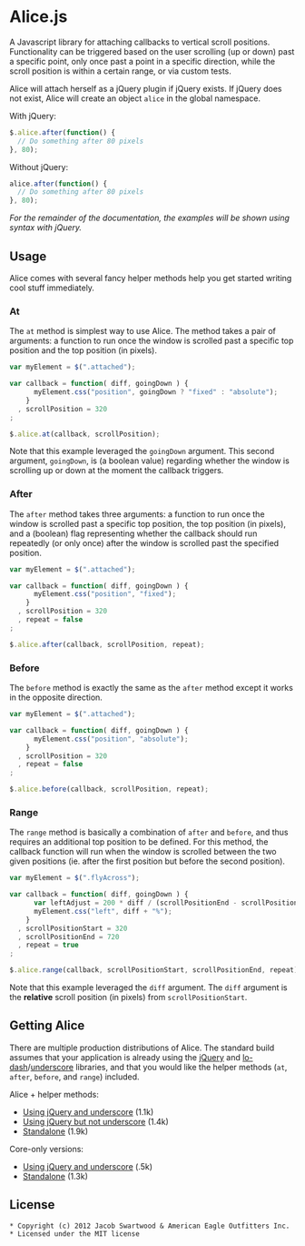 Alice.js
========

A Javascript library for attaching callbacks to vertical scroll positions.
Functionality can be triggered based on the user scrolling (up or down)
past a specific point, only once past a point in a specific direction,
while the scroll position is within a certain range, or via custom tests.

Alice will attach herself as a jQuery plugin if jQuery exists. If jQuery does
not exist, Alice will create an object `alice` in the global namespace.

With jQuery:

```javascript
$.alice.after(function() {
  // Do something after 80 pixels
}, 80);
```

Without jQuery:

```javascript
alice.after(function() {
  // Do something after 80 pixels
}, 80);
```

_For the remainder of the documentation, the examples will be shown using
syntax with jQuery._


Usage
-----

Alice comes with several fancy helper methods help you get started writing
cool stuff immediately.

### At

The `at` method is simplest way to use Alice. The method takes a pair of
arguments: a function to run once the window is scrolled past a specific top
position and the top position (in pixels).

```javascript
var myElement = $(".attached");

var callback = function( diff, goingDown ) {
      myElement.css("position", goingDown ? "fixed" : "absolute");
    }
  , scrollPosition = 320
;

$.alice.at(callback, scrollPosition);
```

Note that this example leveraged the `goingDown` argument. This second
argument, `goingDown`, is (a boolean value) regarding whether the
window is scrolling up or down at the moment the callback triggers.

### After

The `after` method takes three arguments: a function to run once the window
is scrolled past a specific top position, the top position (in pixels), and
a (boolean) flag representing whether the callback should run repeatedly
(or only once) after the window is scrolled past the specified position.

```javascript
var myElement = $(".attached");

var callback = function( diff, goingDown ) {
      myElement.css("position", "fixed");
    }
  , scrollPosition = 320
  , repeat = false
;

$.alice.after(callback, scrollPosition, repeat);
```

### Before

The `before` method is exactly the same as the `after` method except it works
in the opposite direction.

```javascript
var myElement = $(".attached");

var callback = function( diff, goingDown ) {
      myElement.css("position", "absolute");
    }
  , scrollPosition = 320
  , repeat = false
;

$.alice.before(callback, scrollPosition, repeat);
```

### Range

The `range` method is basically a combination of `after` and `before`, and
thus requires an additional top position to be defined. For this method, the
callback function will run when the window is scrolled between the two given
positions (ie. after the first position but before the second position).

```javascript
var myElement = $(".flyAcross");

var callback = function( diff, goingDown ) {
      var leftAdjust = 200 * diff / (scrollPositionEnd - scrollPositionStart) - 100;
      myElement.css("left", diff + "%");
    }
  , scrollPositionStart = 320
  , scrollPositionEnd = 720
  , repeat = true
;

$.alice.range(callback, scrollPositionStart, scrollPositionEnd, repeat);
```

Note that this example leveraged the `diff` argument. The `diff` argument is
the **relative** scroll position (in pixels) from `scrollPositionStart`.


Getting Alice
-------------

There are multiple production distributions of Alice. The standard build
assumes that your application is already using the [jQuery](jquery.org) and
[lo-dash](lodash.org)/[underscore](underscore.org) libraries, and that you
would like the helper methods (`at`, `after`, `before`, and `range`) included.

Alice + helper methods:
  - [Using jQuery and underscore](https://github.com/aeo/alice/blob/master/dist/alice.min.js) (1.1k)
  - [Using jQuery but not underscore](https://github.com/aeo/alice/blob/master/dist/alice-no_.min.js) (1.4k)
  - [Standalone](https://github.com/aeo/alice/blob/master/dist/alice-shim.min.js) (1.9k)

Core-only versions:
  - [Using jQuery and underscore](https://github.com/aeo/alice/blob/master/dist/alice-core.min.js) (.5k)
  - [Standalone](https://github.com/aeo/alice/blob/master/dist/alice-core-shim.min.js) (1.3k)


License
-------

    * Copyright (c) 2012 Jacob Swartwood & American Eagle Outfitters Inc.
    * Licensed under the MIT license
